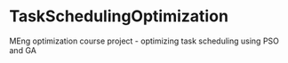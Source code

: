 # TaskSchedulingOptimization
MEng optimization course project - optimizing task scheduling using PSO and GA
